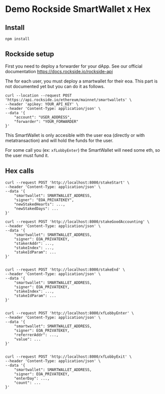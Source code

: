 # Demo Rockside SmartWallet x Hex

## Install

```
npm install
```

## Rockside setup

First you need to deploy a forwarder for your dApp. See our official documentation https://docs.rockside.io/rockside-api

The for each user, you must deploy a smartwallet for their eoa. This part is not documented yet but you can do it as follows.

```
curl --location --request POST 'https://api.rockside.io/ethereum/mainnet/smartwallets' \
--header 'apikey: YOUR_API_KEY' \
--header 'Content-Type: application/json' \
--data '{
	"account": "USER_ADDRESS",
	"forwarder": "YOUR_FORWARDER"
}'
```

This SmartWallet is only accesible with the user eoa (directly or with metatransaction) and will hold the funds for the user.

For some call you (ex: `xfLobbyEnter`) the SmartWallet will need some eth, so the user must fund it.

## Hex calls

```
curl --request POST 'http://localhost:8000/stakeStart' \
--header 'Content-Type: application/json' \
--data '{
	"smartwallet": SMARTWALLET_ADDRESS,
	"signer": "EOA_PRIVATEKEY",
	"newStakedHearts": ...,
	"newStakedDays": ...
}'

curl --request POST 'http://localhost:8000/stakeGoodAccounting' \
--header 'Content-Type: application/json' \
--data '{
	"smartwallet": SMARTWALLET_ADDRESS,
	"signer": EOA_PRIVATEKEY,
	"stakerAddr": ...,
	"stakeIndex": ...,
	"stakeIdParam": ...
}'


curl --request POST 'http://localhost:8000/stakeEnd' \
--header 'Content-Type: application/json' \
--data '{
	"smartwallet": SMARTWALLET_ADDRESS,
	"signer": EOA_PRIVATEKEY,
	"stakeIndex": ...,
	"stakeIdParam": ...
}'


curl --request POST 'http://localhost:8000/xfLobbyEnter' \
--header 'Content-Type: application/json' \
--data '{
	"smartwallet": SMARTWALLET_ADDRESS,
	"signer": EOA_PRIVATEKEY,
	"referrerAddr": ...,
	"value": ...
}'


curl --request POST 'http://localhost:8000/xfLobbyExit' \
--header 'Content-Type: application/json' \
--data '{
	"smartwallet": SMARTWALLET_ADDRESS,
	"signer": EOA_PRIVATEKEY,
	"enterDay": ...,
	"count": ...
}'
```
